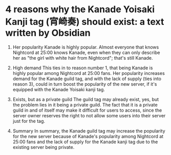 # 4 reasons why the Kanade Yoisaki Kanji tag (宵崎奏) should exist: a text written by Obsidian

1. Her popularity
    Kanade is highly popular. Almost everyone that knows Nightcord at 25:00 knows Kanade, even when they can only describe her as "the girl with white hair from Nightcord"; that's still Kanade. 

2. High demand
    This ties in to reason number 1, that being Kanade is highly popular among Nightcord at 25:00 fans. Her popularity increases demand for the Kanade guild tag, and with the lack of supply (ties into reason 3), could in turn boost the popularity of the new server, if it's equipped with the Kanade Yoisaki kanji tag. 

3. Exists, but as a private guild
    The guild tag may already exist, yes, but the problem lies in it being a private guild. The fact that it is a private guild in and of itself may make it difficult for users to access, since the server owner reserves the right to not allow some users into their server just for the tag.

4. Summary
    In summary, the Kanade guild tag may increase the popularity for the new server because of Kanade's popularity among Nightcord at 25:00 fans and the lack of supply for the Kanade kanji tag due to the existing server being private.